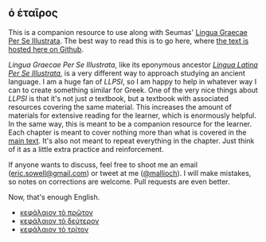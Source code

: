 ## ὁ ἑταῖρος

This is a companion resource to use along with Seumas' [Lingua Graecae Per Se Illustrata](https://github.com/seumasjeltzz/LinguaeGraecaePerSeIllustrata). The best way to read this is to go here, where [the text is hosted here on Github](https://github.com/Mallioch/hetairos).

*Lingua Graecae Per Se Illustrata*, like its eponymous ancestor [*Lingua Latina Per Se Illustrata*](https://www.hackettpublishing.com/lingua-latina-per-se-illustrata-series), is a very different way to approach studying an ancient language. I am a huge fan of *LLPSI*, so I am happy to help in whatever way I can to create something similar for Greek. One of the very nice things about *LLPSI* is that it's not just *a* textbook, but a textbook with associated resources covering the same material. This increases the amount of materials for extensive reading for the learner, which is enormously helpful. In the same way, this is meant to be a companion resource for the learner. Each chapter is meant to cover nothing more than what is covered in the [main text](https://github.com/seumasjeltzz/LinguaeGraecaePerSeIllustrata). It's also not meant to repeat everything in the chapter. Just think of it as a little extra practice and reinforcement.

If anyone wants to discuss, feel free to shoot me an email ([eric.sowell@gmail.com](mailto:eric.sowell@gmail.com)) or tweet at me ([@mallioch](https://twitter.com/mallioch)). I will make mistakes, so notes on corrections are welcome. Pull requests are even better.

Now, that's enough English.

* [κεφάλαιον τὸ πρῶτον](chapters/ch1)
* [κεφάλαιον τὸ δεύτερον](chapters/ch2)
* [κεφάλαιον τὸ τρίτον](chapters/ch3)
